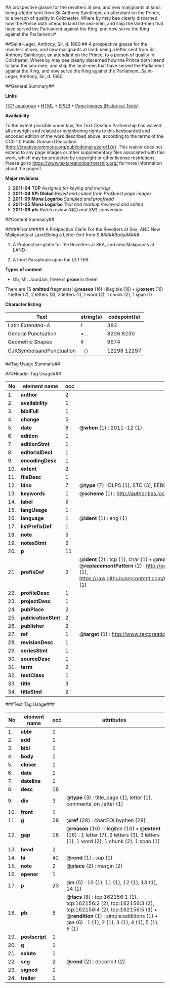 #A prospective glasse for the revolters at sea, and new malignants at land: being a letter sent from Sir Anthony Saintleger, an attendant on the Prince, to a person of quality in Colchester. Where by may bee clearly discerned how the Prince doth intend to land the sea-men, and ship the land-men that have served the Parliament against the King, and now serve the King against the Parliament.#

##Saint-Leger, Anthony, Sir, d. 1680.##
A prospective glasse for the revolters at sea, and new malignants at land: being a letter sent from Sir Anthony Saintleger, an attendant on the Prince, to a person of quality in Colchester. Where by may bee clearly discerned how the Prince doth intend to land the sea-men, and ship the land-men that have served the Parliament against the King, and now serve the King against the Parliament.
Saint-Leger, Anthony, Sir, d. 1680.

##General Summary##

**Links**

[TCP catalogue](http://www.ota.ox.ac.uk/tcp/)  • 
[HTML](http://tei.it.ox.ac.uk/tcp/Texts-HTML/free/A93/A93145.html)  • 
[EPUB](http://tei.it.ox.ac.uk/tcp/Texts-EPUB/free/A93/A93145.epub) • 
[Page images (Historical Texts)](https://historicaltexts.jisc.ac.uk/eebo-99864591e)

**Availability**

To the extent possible under law, the Text Creation Partnership has waived all copyright and related or neighboring rights to this keyboarded and encoded edition of the work described above, according to the terms of the CC0 1.0 Public Domain Dedication (http://creativecommons.org/publicdomain/zero/1.0/). This waiver does not extend to any page images or other supplementary files associated with this work, which may be protected by copyright or other license restrictions. Please go to https://www.textcreationpartnership.org/ for more information about the project.

**Major revisions**

1. __2011-04__ __TCP__ *Assigned for keying and markup*
1. __2011-04__ __SPi Global__ *Keyed and coded from ProQuest page images*
1. __2011-05__ __Mona Logarbo__ *Sampled and proofread*
1. __2011-05__ __Mona Logarbo__ *Text and markup reviewed and edited*
1. __2011-06__ __pfs__ *Batch review (QC) and XML conversion*

##Content Summary##

#####Front#####
A Proſpective Glaſſe For the Revolters at Sea, AND New Malignants at Land:Being a Letter ſent from S
#####Body#####

1. A Proſpective-glaſſe for the Revolters at SEA, and new Malignants at LAND.

1. A ſhort Paraphraſe upon the LETTER.

**Types of content**

  * Oh, Mr. Jourdain, there is **prose** in there!

There are 16 **omitted** fragments! 
 @__reason__ (16) : illegible (16)  •  @__extent__ (16) : 1 letter (7), 2 letters (3), 3 letters (1), 1 word (2), 1 chunk (2), 1 span (1)

**Character listing**


|Text|string(s)|codepoint(s)|
|---|---|---|
|Latin Extended-A|ſ|383|
|General Punctuation|•…|8226 8230|
|Geometric Shapes|◊|9674|
|CJKSymbolsandPunctuation|〈〉|12296 12297|

##Tag Usage Summary##

###Header Tag Usage###

|No|element name|occ|attributes|
|---|---|---|---|
|1.|__author__|2||
|2.|__availability__|1||
|3.|__biblFull__|1||
|4.|__change__|5||
|5.|__date__|8| @__when__ (1) : 2011-12 (1)|
|6.|__edition__|1||
|7.|__editionStmt__|1||
|8.|__editorialDecl__|1||
|9.|__encodingDesc__|1||
|10.|__extent__|2||
|11.|__fileDesc__|1||
|12.|__idno__|7| @__type__ (7) : DLPS (1), STC (3), EEBO-CITATION (1), PROQUEST (1), VID (1)|
|13.|__keywords__|1| @__scheme__ (1) : http://authorities.loc.gov/ (1)|
|14.|__label__|5||
|15.|__langUsage__|1||
|16.|__language__|1| @__ident__ (1) : eng (1)|
|17.|__listPrefixDef__|1||
|18.|__note__|5||
|19.|__notesStmt__|2||
|20.|__p__|11||
|21.|__prefixDef__|2| @__ident__ (2) : tcp (1), char (1)  •  @__matchPattern__ (2) : ([0-9\-]+):([0-9IVX]+) (1), (.+) (1)  •  @__replacementPattern__ (2) : http://eebo.chadwyck.com/downloadtiff?vid=$1&page=$2 (1), https://raw.githubusercontent.com/textcreationpartnership/Texts/master/tcpchars.xml#$1 (1)|
|22.|__profileDesc__|1||
|23.|__projectDesc__|1||
|24.|__pubPlace__|2||
|25.|__publicationStmt__|2||
|26.|__publisher__|2||
|27.|__ref__|1| @__target__ (1) : http://www.textcreationpartnership.org/docs/. (1)|
|28.|__revisionDesc__|1||
|29.|__seriesStmt__|1||
|30.|__sourceDesc__|1||
|31.|__term__|2||
|32.|__textClass__|1||
|33.|__title__|3||
|34.|__titleStmt__|2||


###Text Tag Usage###

|No|element name|occ|attributes|
|---|---|---|---|
|1.|__abbr__|1||
|2.|__add__|1||
|3.|__bibl__|1||
|4.|__body__|1||
|5.|__closer__|1||
|6.|__date__|1||
|7.|__dateline__|1||
|8.|__desc__|16||
|9.|__div__|3| @__type__ (3) : title_page (1), letter (1), comments_on_letter (1)|
|10.|__front__|1||
|11.|__g__|28| @__ref__ (28) : char:EOLhyphen (28)|
|12.|__gap__|16| @__reason__ (16) : illegible (16)  •  @__extent__ (16) : 1 letter (7), 2 letters (3), 3 letters (1), 1 word (2), 1 chunk (2), 1 span (1)|
|13.|__head__|2||
|14.|__hi__|42| @__rend__ (1) : sup (1)|
|15.|__note__|2| @__place__ (2) : margin (2)|
|16.|__opener__|1||
|17.|__p__|23| @__n__ (5) : 10 (1), 11 (1), 12 (1), 13 (1), 14 (1)|
|18.|__pb__|8| @__facs__ (8) : tcp:162156:1 (1), tcp:162156:2 (2), tcp:162156:3 (2), tcp:162156:4 (2), tcp:162156:5 (1)  •  @__rendition__ (1) : simple:additions (1)  •  @__n__ (6) : 1 (1), 2 (1), 3 (1), 4 (1), 5 (1), 6 (1)|
|19.|__postscript__|1||
|20.|__q__|1||
|21.|__salute__|1||
|22.|__seg__|2| @__rend__ (2) : decorInit (2)|
|23.|__signed__|1||
|24.|__trailer__|1||
